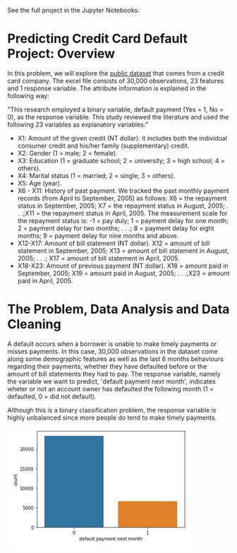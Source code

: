 See the full project in the Jupyter Notebooks:



# Predicting Credit Card Default Project: Overview

In this problem, we will explore the [public dataset](http://archive.ics.uci.edu/ml/datasets/default+of+credit+card+clients) that comes from a credit card company. The excel file consists of 30,000 observations, 23 features and 1 response variable. The attribute information is explained in the following way:

"This research employed a binary variable, default payment (Yes = 1, No = 0), as the response variable. This study reviewed the literature and used the following 23 variables as explanatory variables:"
- X1: Amount of the given credit (NT dollar): it includes both the individual consumer credit and his/her family (supplementary) credit.
- X2: Gender (1 = male; 2 = female).
- X3: Education (1 = graduate school; 2 = university; 3 = high school; 4 = others).
- X4: Marital status (1 = married; 2 = single; 3 = others).
- X5: Age (year).
- X6 - X11: History of past payment. We tracked the past monthly payment records (from April to September, 2005) as follows: X6 = the repayment status in September, 2005; X7 = the repayment status in August, 2005; . . .;X11 = the repayment status in April, 2005. The measurement scale for the repayment status is: -1 = pay duly; 1 = payment delay for one month; 2 = payment delay for two months; . . .; 8 = payment delay for eight months; 9 = payment delay for nine months and above.
- X12-X17: Amount of bill statement (NT dollar). X12 = amount of bill statement in September, 2005; X13 = amount of bill statement in August, 2005; . . .; X17 = amount of bill statement in April, 2005.
- X18-X23: Amount of previous payment (NT dollar). X18 = amount paid in September, 2005; X19 = amount paid in August, 2005; . . .;X23 = amount paid in April, 2005.

# The Problem, Data Analysis and Data Cleaning

A default occurs when a borrower is unable to make timely payments or misses payments. In this case, 30,000 observations in the dataset come along some demographic features as well as the last 6 months behaviours regarding their payments, whether they have defaulted before or the amount of bill statements they had to pay. The response variable, namely the variable we want to predict, 'default payment next month', indicates wheter or not an account owner has defaulted the following month (1 = defaulted, 0 = did not default).

Although this is a binary classification problem, the response variable is highly unbalanced since more people do tend to make timely payments. 

![alt text](count_default.JPG "Title")
